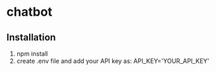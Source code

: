 # chatbot 
## Installation
1. npm install
2. create .env file and add your API key as:
     API_KEY='YOUR_API_KEY'
